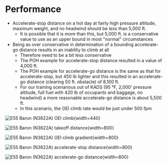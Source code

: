 # Performance

* Accelerate-stop distance on a hot day at fairly high pressure altitude, maximum weight, and no headwind should be less than 5,000 ft.
  * It is possible that it is more than this, but 5,000 ft. is a conservative value to use as an upper bound in most "normal" circumstances
* Being as over conservative in determination of a bounding accelerate-go distance results in an inability to climb at all
  * Therefore need to be a bit less conservative
  * The POH example for accelerate-stop distance resulted in a value of 4,000 ft.
  * The POH example for accelerate-go distance is the same as that for accelerate-stop, but 450 lb lighter and this resulted in an accelerate-go distance (clearing 50 ft. obstacle) of 8,100 ft.
  * For our training scenarious out of KADS (95 &#176;F, 2,000' pressure altitude, full fuel with 420 lb of occupants and baggage, no headwind) a more reasonable accelerate-go distance is about 5,500 ft.
  * In this scenario, the OEI climb rate would be just under 500 fpm

![E55 Baron (N3622A) OEI climb](/img/c55-baron-poh/c55-baron-poh-page-5-21-takeoff-weight-oei-climb.png){width=440}

![E55 Baron (N3622A) takeoff distance](/img/c55-baron-poh/c55-baron-poh-page-5-24-takeoff-distance.png){width=800}

![E55 Baron (N3622A) OEI climb gradient](/img/c55-baron-poh/c55-baron-poh-page-5-28-oei-climb-gradient.png){width=800}

![E55 Baron (N3622A) accelerate-stop distance](/img/c55-baron-poh/c55-baron-poh-page-5-25-accelerate-stop-distance.png){width=800}

![E55 Baron (N3622A) accelerate-go distance](/img/c55-baron-poh/c55-baron-poh-page-5-26-accelerate-go-distance.png){width=800}
